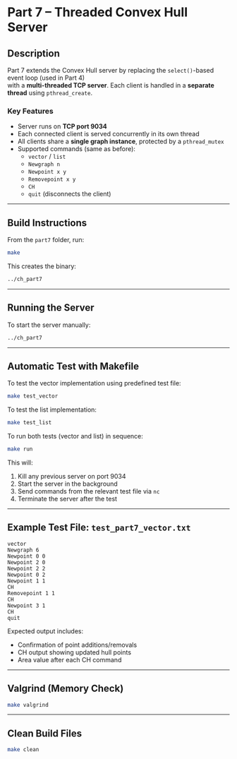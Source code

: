 # Part 7 – Threaded Convex Hull Server

## Description
Part 7 extends the Convex Hull server by replacing the `select()`-based event loop (used in Part 4)  
with a **multi-threaded TCP server**. Each client is handled in a **separate thread** using `pthread_create`.

### Key Features
- Server runs on **TCP port 9034**
- Each connected client is served concurrently in its own thread
- All clients share a **single graph instance**, protected by a `pthread_mutex`
- Supported commands (same as before):
  - `vector` / `list`
  - `Newgraph n`
  - `Newpoint x y`
  - `Removepoint x y`
  - `CH`
  - `quit` (disconnects the client)

---

## Build Instructions
From the `part7` folder, run:

```bash
make
```

This creates the binary:

```bash
../ch_part7
```

---

## Running the Server

To start the server manually:

```bash
../ch_part7
```

---

## Automatic Test with Makefile

To test the vector implementation using predefined test file:

```bash
make test_vector
```

To test the list implementation:

```bash
make test_list
```

To run both tests (vector and list) in sequence:

```bash
make run
```

This will:
1. Kill any previous server on port 9034
2. Start the server in the background
3. Send commands from the relevant test file via `nc`
4. Terminate the server after the test

---

## Example Test File: `test_part7_vector.txt`

```
vector
Newgraph 6
Newpoint 0 0
Newpoint 2 0
Newpoint 2 2
Newpoint 0 2
Newpoint 1 1
CH
Removepoint 1 1
CH
Newpoint 3 1
CH
quit
```

Expected output includes:
- Confirmation of point additions/removals
- CH output showing updated hull points
- Area value after each CH command

---

## Valgrind (Memory Check)

```bash
make valgrind
```

---

## Clean Build Files

```bash
make clean
```
